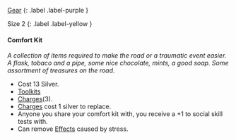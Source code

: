 [Gear](Game/Core/Gear)
{: .label .label-purple }

Size 2
{: .label .label-yellow }

#### Comfort Kit
_A collection of items required to make the road or a traumatic event easier. A flask, tobaco and a pipe, some nice chocolate, mints, a good soap. Some assortment of treasures on the road._

- Cost 13 Silver.
- [Toolkits](Game/Core/Blocks/Toolkits)
- [Charges](Game/Core/Blocks/Charges)(3).
- [Charges](Game/Core/Blocks/Charges) cost 1 silver to replace.
- Anyone you share your comfort kit with, you receive a +1 to social skill tests with.
- Can remove [Effects](Game/Core/Effects) caused by stress.
